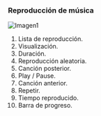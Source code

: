 ### Reproducción de música

![Imagen1](http://static.energysistem.com/images/manuals/39725/54ec616134033.jpg)

1. Lista de reproducción.
2. Visualización.
3. Duración.
4. Reproducción aleatoria.
5. Canción posterior.
6. Play / Pause.
7. Canción anterior.
8. Repetir.
9. Tiempo reproducido.
10. Barra de progreso.
